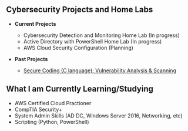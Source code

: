<h2> Cybersecurity Projects and Home Labs</h2>

- <b>Current Projects</b>
  - Cybersecurity Detection and Monitoring Home Lab (In progress)
  - Active Directory with PowerShell Home Lab (In progress)
  - AWS Cloud Security Configuration (Planning)

- <b>Past Projects</b>
  - [Secure Coding (C language): Vulnerability Analysis & Scanning](https://github.com/jc-tru/secure-coding)

<h2>What I am Currently Learning/Studying</h2>

- AWS Certified Cloud Practioner
- CompTIA Security+
- System Admin Skills (AD DC, Windows Server 2016, Networking, etc)
- Scripting (Python, PowerShell)

